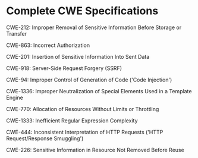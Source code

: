 

# Complete CWE Specifications

CWE-212: Improper Removal of Sensitive Information Before Storage or Transfer

CWE-863: Incorrect Authorization

CWE-201: Insertion of Sensitive Information Into Sent Data

CWE-918: Server-Side Request Forgery (SSRF)

CWE-94: Improper Control of Generation of Code ('Code Injection')

CWE-1336: Improper Neutralization of Special Elements Used in a Template Engine

CWE-770: Allocation of Resources Without Limits or Throttling

CWE-1333: Inefficient Regular Expression Complexity

CWE-444: Inconsistent Interpretation of HTTP Requests ('HTTP Request/Response Smuggling')

CWE-226: Sensitive Information in Resource Not Removed Before Reuse